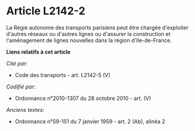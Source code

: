 # Article L2142-2

La Régie autonome des transports parisiens peut être chargée d'exploiter d'autres réseaux ou d'autres lignes ou d'assurer la
construction et l'aménagement de lignes nouvelles dans la région d'Ile-de-France.

**Liens relatifs à cet article**

_Cité par_:

  - Code des transports - art. L2142-5 (V)

_Codifié par_:

  - Ordonnance n°2010-1307 du 28 octobre 2010 - art. (V)

_Anciens textes_:

  - Ordonnance n°59-151 du 7 janvier 1959 - art. 2 (Ab), alinéa 2
